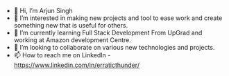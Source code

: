 - 👋 Hi, I’m Arjun Singh 
- 👀 I’m interested in making new projects and tool to ease work and create something new that is useful for others.
- 🌱 I’m currently learning Full Stack Development From UpGrad and working at Amazon development Centre.
- 💞️ I’m looking to collaborate on various new technologies and projects.
- 📫 How to reach me on LinkedIn - https://www.linkedin.com/in/erraticthunder/

<!---
erraticthunder/erraticthunder is a ✨ special ✨ repository because its `README.md` (this file) appears on your GitHub profile.
You can click the Preview link to take a look at your changes.
--->
